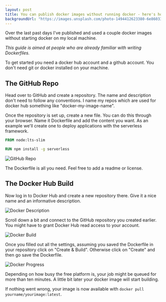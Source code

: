 ```yaml
---
layout: post
title: You can publish docker images without running docker - here's how
backgroundUrl: "https://images.unsplash.com/photo-1494412623380-6e86033ab9ed?ixlib=rb-1.2.1&ixid=eyJhcHBfaWQiOjEyMDd9&auto=format&fit=crop&w=2500&q=80"
---
```


Over the last past days I've published and used a couple docker images without starting docker on my local machine.

*This guide is aimed at people who are already familiar with writing Dockerfiles.*

To get started you need a docker hub account and a github account. You don't need git or docker installed on your machine.

## The GitHub Repo

Head over to GitHub and create a repository. The name and description don't need to follow any conventions. I name my repos which are used for docker hub something like "docker-my-image-name".

Once the repository is set up, create a new file. You can do this through your browser. Name it Dockerfile and add the content you want. As an example we'll create one to deploy applications with the serverless framework.

```Dockerfile
FROM node:lts-slim

RUN npm install -g serverless
```

![GitHub Repo](https://dev-to-uploads.s3.amazonaws.com/i/oocbzm77l1ivjcq76kzv.png)

The Dockerfile is all you need. Feel free to add a readme or license.


## The Docker Hub Build

Now log in to Docker Hub and create a new repository there. Give it a nice name and an informative description.

![Docker Description](https://dev-to-uploads.s3.amazonaws.com/i/qdbhyanazz6is2312oa8.png)

Scroll down a bit and connect to the GitHub repository you created earlier. You might have to grant Docker Hub read access to your account.

![Docker Build](https://dev-to-uploads.s3.amazonaws.com/i/y6wfrch9b2e77vrck2lz.png)

Once you filled out all the settings, assuming you saved the Dockerfile in your repository click on "Create & Build". Otherwise click on "Create" and then go save the Dockerfile.

![Docker Progress](https://dev-to-uploads.s3.amazonaws.com/i/fkrdmf0somqpr6c9uxkx.png)

Depending on how busy the free platform is, your job might be queued for more than ten minutes. A little bit later your docker image will start building.

If nothing went wrong, your image is now available with `docker pull yourname/yourimage:latest`.